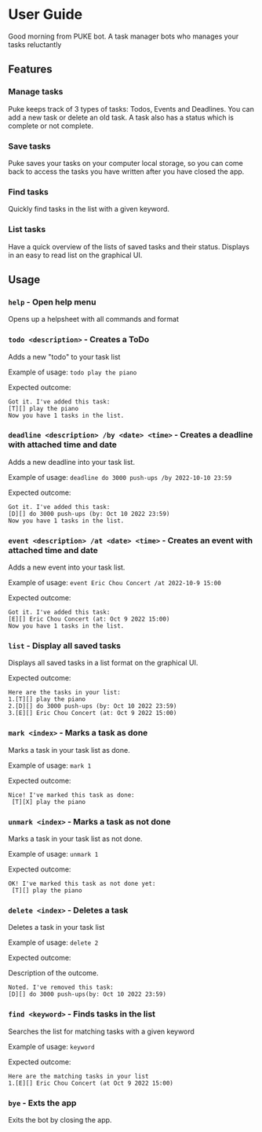 # User Guide
Good morning from PUKE bot. A task manager bots who manages your tasks reluctantly  
## Features 

### Manage tasks
Puke keeps track of 3 types of tasks: Todos, Events and Deadlines. You can add a new task or delete an old task. A task also has a status which is complete or not complete. 

### Save tasks 
Puke saves your tasks on your computer local storage, so you can come back to access the tasks you have written after you have closed the app. 

### Find tasks 
Quickly find tasks in the list with a given keyword. 

### List tasks 
Have a quick overview of the lists of saved tasks and their status. Displays in an easy to read list on the graphical UI. 

## Usage

### `help` - Open help menu 

Opens up a helpsheet with all commands and format

### `todo <description>` - Creates a ToDo 

Adds a new "todo" to your task list

Example of usage: `todo play the piano`

Expected outcome:

```
Got it. I've added this task: 
[T][] play the piano
Now you have 1 tasks in the list.
```


### `deadline <description> /by <date> <time>` - Creates a deadline with attached time and date

Adds a new deadline into your task list. 

Example of usage: `deadline do 3000 push-ups /by 2022-10-10 23:59`

Expected outcome:

```
Got it. I've added this task:
[D][] do 3000 push-ups (by: Oct 10 2022 23:59)
Now you have 1 tasks in the list.
```


### `event <description> /at <date> <time>` - Creates an event with attached time and date

Adds a new event into your task list.

Example of usage: `event Eric Chou Concert /at 2022-10-9 15:00`

Expected outcome:

```
Got it. I've added this task:
[E][] Eric Chou Concert (at: Oct 9 2022 15:00)
Now you have 1 tasks in the list.
```


### `list` - Display all saved tasks

Displays all saved tasks in a list format on the graphical UI. 

Expected outcome:


```
Here are the tasks in your list: 
1.[T][] play the piano 
2.[D][] do 3000 push-ups (by: Oct 10 2022 23:59)
3.[E][] Eric Chou Concert (at: Oct 9 2022 15:00)
```


### `mark <index>` - Marks a task as done

Marks a task in your task list as done. 

Example of usage: `mark 1`

Expected outcome:

```
Nice! I've marked this task as done: 
 [T][X] play the piano
```

### `unmark <index>` - Marks a task as not done

Marks a task in your task list as not done. 

Example of usage: `unmark 1`

Expected outcome:

```
OK! I've marked this task as not done yet: 
 [T][] play the piano
```


### `delete <index>` - Deletes a task

Deletes a task in your task list

Example of usage: `delete 2`

Expected outcome:

Description of the outcome.

```
Noted. I've removed this task: 
[D][] do 3000 push-ups(by: Oct 10 2022 23:59)
```


### `find <keyword>` - Finds tasks in the list 

Searches the list for matching tasks with a given keyword

Example of usage: `keyword`

Expected outcome:

```
Here are the matching tasks in your list
1.[E][] Eric Chou Concert (at Oct 9 2022 15:00)
```


### `bye` - Exts the app 

Exits the bot by closing the app.
